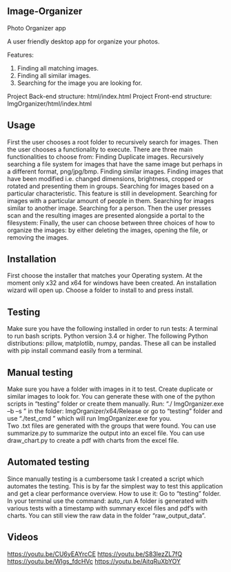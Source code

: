 Image-Organizer
---------------
Photo Organizer app

A user friendly desktop app for organize your photos.

Features:
1) Finding all matching images.
2) Finding all similar images.
3) Searching for the image you are looking for.


Project Back-end structure: html/index.html
Project Front-end structure: ImgOrganizer/html/index.html



Usage
----------------
First the user chooses a root folder to recursively search for images. 
Then the user chooses a functionality to execute. There are three main functionalities to choose from:
Finding Duplicate images. Recursively searching a file system for images that have the same image but perhaps in a different format, png/jpg/bmp. 
Finding similar images. Finding images that have been modified i.e. changed dimensions, brightness, cropped or rotated and presenting them in groups. 
Searching for images based on a particular characteristic. This feature is still in development. 
Searching for images with a particular amount of people in them.
Searching for images similar to another image.
Searching for a person.
Then the user presses scan and the resulting images are presented alongside a portal to the filesystem: 
Finally, the user can choose between three choices of how to organize the images: by either deleting the images, opening the file, or removing the images.

Installation 
----------------
First choose the installer that matches your Operating system. At the moment only x32 and x64 for windows have been created. An installation wizard will open up. Choose a folder to install to and press install.


Testing
----------------
Make sure you have the following installed in order to run tests:
A terminal to run bash scripts. 
Python version 3.4 or higher. 
The following Python distributions:  pillow, matplotlib, numpy, pandas. These all can be installed with pip install command easily 	from a terminal.
	

Manual testing
----------------
Make sure you have a folder with images in it to test.
Create duplicate or similar images to look for. You can generate these with one of the python scripts in “testing” folder or create 	them manually.
Run: “./ ImgOrganizer.exe –b –s <folder name>” in the folder: ImgOrganizer/x64/Release or go to “testing” folder and use “./test_cmd <folder name>” which will run ImgOrganizer.exe for you.  
Two .txt files are generated with the groups that were found. 
You can use summarize.py to summarize the output into an excel file.
 You can use draw_chart.py to create a pdf with charts from the excel file.

Automated testing
----------------
Since manually testing is a cumbersome task I created a script which automates the testing.
This is by far the simplest way to test this application and get a clear performance overview.
How to use it:
Go to “testing” folder.
In your terminal use the command: auto_run <path to folder with images> <number of images to duplicate>
A folder is generated with various tests with a timestamp with summary excel files and pdf’s with charts. You can still view the 	raw data in the folder “raw_output_data”.


Videos
----------------
https://youtu.be/CU6yEAYrcCE
https://youtu.be/S83lezZL7fQ
https://youtu.be/WIgs_fdcHVc
https://youtu.be/AitqRuXbYOY
